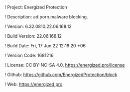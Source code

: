 ! Project: Energized Protection

! Description: ad.porn.malware blocking.

! Version: 6.32.0810.22.06.168.12

! Build Version: 22.06.168.12

! Build Date: Fri, 17 Jun 22 12:16:20 +06

! Version Code: 1681216

! License: CC BY-NC-SA 4.0, https://energized.pro/license

! Github: https://github.com/EnergizedProtection/block

! Web: https://energized.pro
